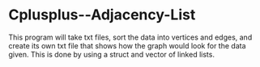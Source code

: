 # Cplusplus--Adjacency-List
This program will take txt files, sort the data into vertices and edges, and create its own txt file that shows how the graph would look for the data given.
This is done by using a struct and vector of linked lists.

